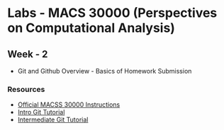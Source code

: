 # Labs - MACS 30000 (Perspectives on Computational Analysis)
 
## Week - 2

* Git and Github Overview - Basics of Homework Submission

### Resources

* [Official MACSS 30000  Instructions](https://github.com/UC-MACSS/persp-analysis/tree/master/students)
* [Intro Git Tutorial](http://jmausolf.github.io/code/intro_git/)
* [Intermediate Git Tutorial](http://jmausolf.github.io/code/intermediate_git/)
